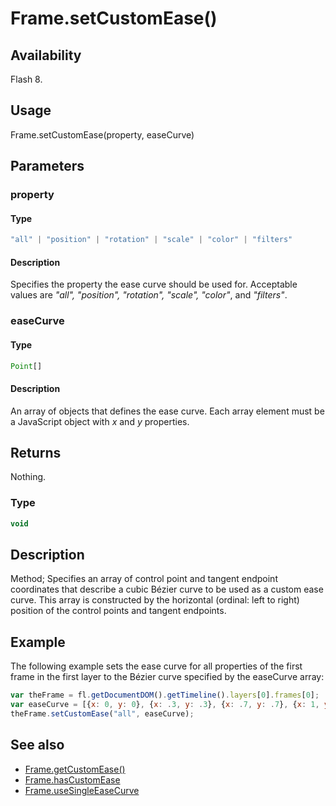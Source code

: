 # Frame.setCustomEase()

## Availability

Flash 8.

## Usage

Frame.setCustomEase(property, easeCurve)

## Parameters

### **property**

#### Type

```typescript
"all" | "position" | "rotation" | "scale" | "color" | "filters"
```

#### Description

Specifies the property the ease curve should be used for. Acceptable values are *"all", "position", "rotation", "scale", "color"*, and *"filters"*.

### **easeCurve**

#### Type

```typescript
Point[]
```

#### Description

An array of objects that defines the ease curve. Each array element must be a JavaScript object with *x* and *y* properties.

## Returns

Nothing.

### Type

```typescript
void
```

## Description

Method; Specifies an array of control point and tangent endpoint coordinates that describe a cubic Bézier curve to be used as a custom ease curve. This array is constructed by the horizontal (ordinal: left to right) position of the control points and tangent endpoints.

## Example

The following example sets the ease curve for all properties of the first frame in the first layer to the Bézier curve specified by the easeCurve array:

```javascript
var theFrame = fl.getDocumentDOM().getTimeline().layers[0].frames[0];
var easeCurve = [{x: 0, y: 0}, {x: .3, y: .3}, {x: .7, y: .7}, {x: 1, y :1}];
theFrame.setCustomEase("all", easeCurve);
```

## See also

- [Frame.getCustomEase()](../Frame_object/Frame6.md)
- [Frame.hasCustomEase](../Frame_object/Frame10.md)
- [Frame.useSingleEaseCurve](../Frame_object/Frame40.md)

